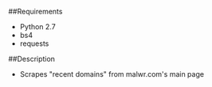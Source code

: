 ##Requirements
* Python 2.7
* bs4
* requests

##Description
* Scrapes "recent domains" from malwr.com's main page


